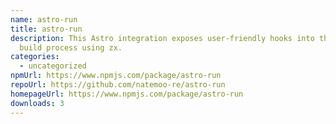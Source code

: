 ```yaml
---
name: astro-run
title: astro-run
description: This Astro integration exposes user-friendly hooks into the astro
  build process using zx.
categories:
  - uncategorized
npmUrl: https://www.npmjs.com/package/astro-run
repoUrl: https://github.com/natemoo-re/astro-run
homepageUrl: https://www.npmjs.com/package/astro-run
downloads: 3
---
```

